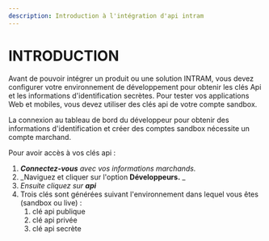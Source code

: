 ```yaml
---
description: Introduction à l'intégration d'api intram
---
```


# INTRODUCTION

Avant de pouvoir intégrer un produit ou une solution INTRAM, vous devez configurer votre environnement de développement pour obtenir les clés Api et les informations d'identification secrètes. Pour tester vos applications Web et mobiles, vous devez utiliser des clés api de votre compte sandbox.

La connexion au tableau de bord du développeur pour obtenir des informations d'identification et créer des comptes sandbox nécessite un compte marchand.

Pour avoir accès à vos clés api :

1. _**Connectez-vous** avec vos informations marchands._
2. _Naviguez et cliquer sur l'option **Développeurs.** _&#x20;
3. _Ensuite cliquez sur  **api**_
4. Trois clés sont générées suivant l'environnement dans lequel vous êtes (sandbox ou live) :
   1. clé api publique
   2. clé api privée
   3. clé api secrète

